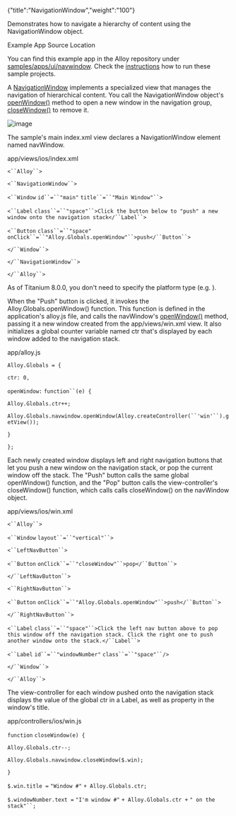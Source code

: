 {"title":"NavigationWindow","weight":"100"} 

Demonstrates how to navigate a hierarchy of content using the NavigationWindow object.

Example App Source Location

You can find this example app in the Alloy repository under [samples/apps/ui/navwindow](https://github.com/appcelerator/alloy/tree/master/samples/apps/ui/navwindow). Check the [instructions](/docs/appc/Alloy_Framework/Alloy_Guide/Alloy_Test_Apps/) how to run these sample projects.

A [NavigationWindow](#!/api/Titanium.UI.iOS.NavigationWindow) implements a specialized view that manages the navigation of hierarchical content. You call the NavigationWindow object's [openWindow()](#!/api/Titanium.UI.iOS.NavigationWindow-method-openWindow) method to open a new window in the navigation group, [closeWindow()](#!/api/Titanium.UI.iOS.NavigationWindow-method-closeWindow) to remove it.

![image](/Images/appc/download/attachments/41845759/image.gif)

The sample's main index.xml view declares a NavigationWindow element named navWindow.

app/views/ios/index.xml

`<``Alloy``>`

`<``NavigationWindow``>`

`<``Window`  `id``=``"main"`  `title``=``"Main Window"``>`

`<``Label`  `class``=``"space"``>Click the button below to "push" a new window onto the navigation stack</``Label``>`

`<``Button`  `class``=``"space"`  `onClick``=``"Alloy.Globals.openWindow"``>push</``Button``>`

`</``Window``>`

`</``NavigationWindow``>`

`</``Alloy``>`

As of Titanium 8.0.0, you don't need to specify the platform type (e.g. <NavigationWindow platform="ios">).

When the "Push" button is clicked, it invokes the Alloy.Globals.openWindow() function. This function is defined in the application's alloy.js file, and calls the navWindow's [openWindow()](#!/api/Titanium.UI.iOS.NavigationWindow-method-openWindow) method, passing it a new window created from the app/views/win.xml view. It also initializes a global counter variable named ctr that's displayed by each window added to the navigation stack.

app/alloy.js

`Alloy.Globals = {`

`ctr: 0,`

`openWindow:` `function``(e) {`

`Alloy.Globals.ctr++;`

`Alloy.Globals.navwindow.openWindow(Alloy.createController(``'win'``).getView());`

`}`

`};`

Each newly created window displays left and right navigation buttons that let you push a new window on the navigation stack, or pop the current window off the stack. The "Push" button calls the same global openWindow() function, and the "Pop" button calls the view-controller's closeWindow() function, which calls calls closeWindow() on the navWindow object.

app/views/ios/win.xml

`<``Alloy``>`

`<``Window`  `layout``=``"vertical"``>`

`<``LeftNavButton``>`

`<``Button`  `onClick``=``"closeWindow"``>pop</``Button``>`

`</``LeftNavButton``>`

`<``RightNavButton``>`

`<``Button`  `onClick``=``"Alloy.Globals.openWindow"``>push</``Button``>`

`</``RightNavButton``>`

`<``Label`  `class``=``"space"``>Click the left nav button above to pop this window off the navigation stack. Click the right one to push another window onto the stack.</``Label``>`

`<``Label`  `id``=``"windowNumber"`  `class``=``"space"``/>`

`</``Window``>`

`</``Alloy``>`

The view-controller for each window pushed onto the navigation stack displays the value of the global ctr in a Label, as well as property in the window's title.

app/controllers/ios/win.js

`function` `closeWindow(e) {`

`Alloy.Globals.ctr--;`

`Alloy.Globals.navwindow.closeWindow($.win);`

`}`

`$.win.title =` `"Window #"` `+ Alloy.Globals.ctr;`

`$.windowNumber.text =` `"I'm window #"` `+ Alloy.Globals.ctr +` `" on the stack"``;`